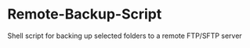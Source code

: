 Remote-Backup-Script
====================

Shell script for backing up selected folders to a remote FTP/SFTP server